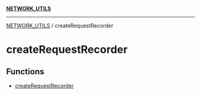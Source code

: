 [**NETWORK_UTILS**](../README.md)

***

[NETWORK_UTILS](../README.md) / createRequestRecorder

# createRequestRecorder

## Functions

- [createRequestRecorder](functions/createRequestRecorder.md)
